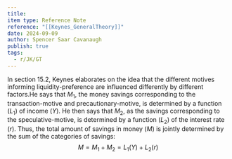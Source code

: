 ```yaml
---
title: 
item type: Reference Note
reference: "[[Keynes_GeneralTheory]]"
date: 2024-09-09
author: Spencer Saar Cavanaugh
publish: true
tags:
  - r/JK/GT
---
```

In section 15.2, Keynes elaborates on the idea that the different motives informing liquidity-preference are influenced differently by different factors.He says that $M_1$, the money savings corresponding to the transaction-motive and precautionary-motive, is determined by a function ($L_1$) of income ($Y$). He then says that $M_2$, as the savings corresponding to the speculative-motive, is determined by a function ($L_2$) of the interest rate ($r$). Thus, the total amount of savings in money ($M$) is jointly determined by the sum of the categories of savings: $$M = M_1 + M_2 = L_1(Y) + L_2(r)$$